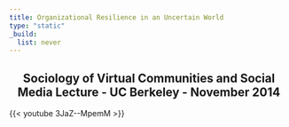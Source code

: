 ```yaml
---
title: Organizational Resilience in an Uncertain World
type: "static"
_build:
  list: never
---
```


<div style="text-align: center">
  <h2>
    Sociology of Virtual Communities and Social Media Lecture - UC Berkeley - November 2014
  </h2>
</div>

{{< youtube 3JaZ--MpemM >}}
